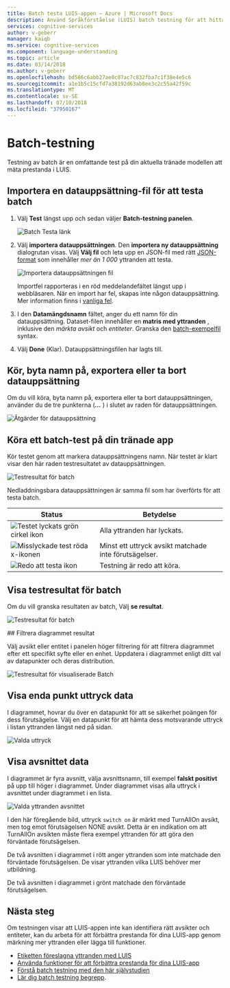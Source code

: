```yaml
---
title: Batch testa LUIS-appen – Azure | Microsoft Docs
description: Använd Språkförståelse (LUIS) batch testning för att hitta yttranden med felaktig avsikter och entiteter.
services: cognitive-services
author: v-geberr
manager: kaiqb
ms.service: cognitive-services
ms.component: language-understanding
ms.topic: article
ms.date: 03/14/2018
ms.author: v-geberr
ms.openlocfilehash: bd586c6abb27ae0c07ac7c832fba7c1f38e4e5c6
ms.sourcegitcommit: a1e1b5c15cfd7a38192d63ab8ee3c2c55a42f59c
ms.translationtype: MT
ms.contentlocale: sv-SE
ms.lasthandoff: 07/10/2018
ms.locfileid: "37950167"
---
```

# <a name="batch-testing"></a>Batch-testning
 Testning av batch är en omfattande test på din aktuella tränade modellen att mäta prestanda i LUIS. 

<a name="batch-testing"></a>
## <a name="import-a-dataset-file-for-batch-testing"></a>Importera en datauppsättning-fil för att testa batch

1. Välj **Test** längst upp och sedan väljer **Batch-testning panelen**.

    ![Batch Testa länk](./media/luis-how-to-batch-test/batch-testing-link.png)

2. Välj **importera datauppsättningen**. Den **importera ny datauppsättning** dialogrutan visas. Välj **Välj fil** och leta upp en JSON-fil med rätt [JSON-format](luis-concept-batch-test.md#batch-file-format) som innehåller *mer än 1 000* yttranden att testa.

    ![Importera datauppsättningen fil](./media/luis-how-to-batch-test/batchtest-importset.png)

    Importfel rapporteras i en röd meddelandefältet längst upp i webbläsaren. När en import har fel, skapas inte någon datauppsättning. Mer information finns i [vanliga fel](luis-concept-batch-test.md#common-errors-importing-a-batch).

3. I den **Datamängdsnamn** fältet, anger du ett namn för din datauppsättning. Dataset-filen innehåller en **matris med yttranden** , inklusive den *märkta avsikt* och *entiteter*. Granska den [batch-exempelfil](luis-concept-batch-test.md#batch-file-format) syntax. 

4. Välj **Done** (Klar). Datauppsättningsfilen har lagts till.

## <a name="run-rename-export-or-delete-dataset"></a>Kör, byta namn på, exportera eller ta bort datauppsättning
Om du vill köra, byta namn på, exportera eller ta bort datauppsättningen, använder du de tre punkterna (***...*** ) i slutet av raden för datauppsättningen.

![Åtgärder för datauppsättning](./media/luis-how-to-batch-test/batch-testing-options.png)

## <a name="run-a-batch-test-on-your-trained-app"></a>Köra ett batch-test på din tränade app

Kör testet genom att markera datauppsättningens namn. När testet är klart visar den här raden testresultatet av datauppsättningen.

![Testresultat för batch](./media/luis-how-to-batch-test/run-test.png)

Nedladdningsbara datauppsättningen är samma fil som har överförts för att testa batch.

|Status|Betydelse|
|--|--|
|![Testet lyckats grön cirkel ikon](./media/luis-how-to-batch-test/batch-test-result-green.png)|Alla yttranden har lyckats.|
|![Misslyckade test röda x-ikonen](./media/luis-how-to-batch-test/batch-test-result-red.png)|Minst ett uttryck avsikt matchade inte förutsägelser.|
|![Redo att testa ikon](./media/luis-how-to-batch-test/batch-test-result-blue.png)|Testning är redo att köra.|

<a name="access-batch-test-result-details-in-a-visualized-view"></a>
## <a name="view-batch-test-results"></a>Visa testresultat för batch 
Om du vill granska resultaten av batch, Välj **se resultat**.

![Testresultat för batch](./media/luis-how-to-batch-test/run-test-results.png)

<!--
 Select the **See results** link that appears after you run the test. A scatter graph known as an error matrix displays. The data points represent the utterances in the dataset. 

Green points indicate correct prediction, and red ones indicate incorrect prediction.

The filtering panel on the right side of the screen displays a list of all intents and entities in the app, with a green point for intents/entities that were predicted correctly in all dataset utterances, and a red point for those items with errors. Also, for each intent/entity, you can see the number of correct predictions out of the total utterances.

-->


<a name="filter-chart-results-by-intent-or-entity"></a> ## Filtrera diagrammet resultat

Välj avsikt eller entitet i panelen höger filtrering för att filtrera diagrammet efter ett specifikt syfte eller en enhet. Uppdatera i diagrammet enligt ditt val av datapunkter och deras distribution. 
 
![Testresultat för visualiserade Batch](./media/luis-how-to-batch-test/filter-by-entity.png) 

## <a name="view-single-point-utterance-data"></a>Visa enda punkt uttryck data
I diagrammet, hovrar du över en datapunkt för att se säkerhet poängen för dess förutsägelse. Välj en datapunkt för att hämta dess motsvarande uttryck i listan yttranden längst ned på sidan. 

![Valda uttryck](./media/luis-how-to-batch-test/selected-utterance.png)


<a name="relabel-utterances-and-retrain"></a>
<a name="false-test-results"></a>
## <a name="view-section-data"></a>Visa avsnittet data
I diagrammet är fyra avsnitt, välja avsnittsnamn, till exempel **falskt positivt** på upp till höger i diagrammet. Under diagrammet visas alla uttryck i avsnittet under diagrammet i en lista. 

![Valda yttranden avsnittet](./media/luis-how-to-batch-test/selected-utterances-by-section.png)

I den här föregående bild, uttryck `switch on` är märkt med TurnAllOn avsikt, men tog emot förutsägelsen NONE avsikt. Detta är en indikation om att TurnAllOn avsikten måste flera exempel yttranden för att göra den förväntade förutsägelsen. 

De två avsnitten i diagrammet i rött anger yttranden som inte matchade den förväntade förutsägelsen. De visar yttranden vilka LUIS behöver mer utbildning. 

De två avsnitten i diagrammet i grönt matchade den förväntade förutsägelsen.

## <a name="next-steps"></a>Nästa steg

Om testningen visar att LUIS-appen inte kan identifiera rätt avsikter och entiteter, kan du arbeta för att förbättra prestanda för dina LUIS-app genom märkning mer yttranden eller lägga till funktioner. 

* [Etiketten föreslagna yttranden med LUIS](luis-how-to-review-endoint-utt.md) 
* [Använda funktioner för att förbättra prestanda för dina LUIS-app](luis-how-to-add-features.md) 
* [Förstå batch testning med den här självstudien](luis-tutorial-batch-testing.md)
* [Lär dig batch testning begrepp](luis-concept-batch-test.md).